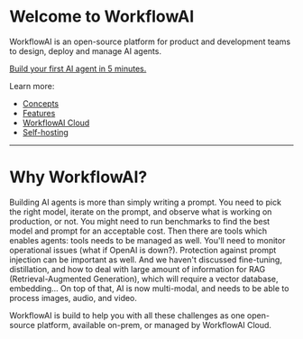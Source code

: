 # Welcome to WorkflowAI

WorkflowAI is an open-source platform for product and development teams to design, deploy and manage AI agents.

[Build your first AI agent in 5 minutes.](docs/getting-started/first-agent.md)

Learn more:
- [Concepts](concepts/index.md)
- [Features](features/index.md)
- [WorkflowAI Cloud](cloud/introduction.md)
- [Self-hosting](self-hosting/setup.md)

-----

# Why WorkflowAI?
Building AI agents is more than simply writing a prompt. You need to pick the right model, iterate on the prompt, and observe what is working on production, or not. You might need to run benchmarks to find the best model and prompt for an acceptable cost. Then there are tools which enables agents: tools needs to be managed as well. You'll need to monitor operational issues (what if OpenAI is down?). Protection against prompt injection can be important as well. And we haven't discussed fine-tuning, distillation, and how to deal with large amount of information for RAG (Retrieval-Augmented Generation), which will require a vector database, embedding... On top of that, AI is now multi-modal, and needs to be able to process images, audio, and video.

WorkflowAI is build to help you with all these challenges as one open-source platform, available on-prem, or managed by WorkflowAI Cloud.